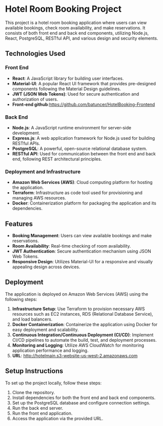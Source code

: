 # Hotel Room Booking Project

This project is a hotel room booking application where users can view available bookings, check room availability, and make reservations. It consists of both front end and back end components, utilizing Node.js, React, PostgreSQL, RESTful API, and various design and security elements.

## Technologies Used

### Front End
- **React**: A JavaScript library for building user interfaces.
- **Material-UI**: A popular React UI framework that provides pre-designed components following the Material Design guidelines.
- **JWT (JSON Web Tokens)**: Used for secure authentication and authorization of users.
- **Front-end github**:https://github.com/batuncer/HotelBooking-Frontend

### Back End
- **Node.js**: A JavaScript runtime environment for server-side development.
- **Express.js**: A web application framework for Node.js used for building RESTful APIs.
- **PostgreSQL**: A powerful, open-source relational database system.
- **RESTful API**: Used for communication between the front end and back end, following REST architectural principles.

### Deployment and Infrastructure
- **Amazon Web Services (AWS)**: Cloud computing platform for hosting the application.
- **Terraform**: Infrastructure as code tool used for provisioning and managing AWS resources.
- **Docker**: Containerization platform for packaging the application and its dependencies.

## Features
- **Booking Management**: Users can view available bookings and make reservations.
- **Room Availability**: Real-time checking of room availability.
- **JWT Authentication**: Secure authentication mechanism using JSON Web Tokens.
- **Responsive Design**: Utilizes Material-UI for a responsive and visually appealing design across devices.

## Deployment
The application is deployed on Amazon Web Services (AWS) using the following steps:
1. **Infrastructure Setup**: Use Terraform to provision necessary AWS resources such as EC2 instances, RDS (Relational Database Service), and load balancers.
2. **Docker Containerization**: Containerize the application using Docker for easy deployment and scalability.
3. **Continuous Integration/Continuous Deployment (CI/CD)**: Implement CI/CD pipelines to automate the build, test, and deployment processes.
4. **Monitoring and Logging**: Utilize AWS CloudWatch for monitoring application performance and logging.
5. **URL**: http://hotelmain.s3-website-us-west-2.amazonaws.com

## Setup Instructions
To set up the project locally, follow these steps:
1. Clone the repository.
2. Install dependencies for both the front end and back end components.
3. Set up the PostgreSQL database and configure connection settings.
4. Run the back end server.
5. Run the front end application.
6. Access the application via the provided URL.
   
